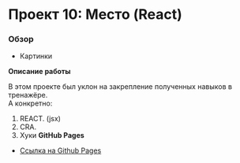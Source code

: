 # Проект 10: Место (React)

### Обзор

- Картинки

**Описание работы**

В этом проекте был уклон на закрепление полученных навыков в тренажёре.  
А конкретно:

1. REACT. (jsx)
2. CRA.
3. Хуки
   **GitHub Pages**

- [Ссылка на Github Pages](https://kozmidis.github.io/mesto-react/)
